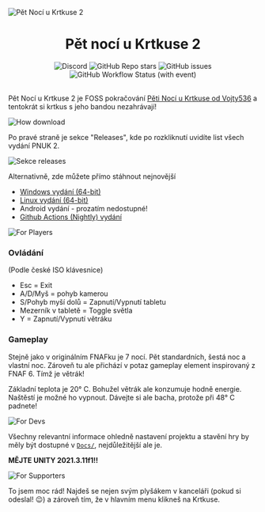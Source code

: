 ![Pět Nocí u Krtkuse 2](./Github/banner.png)

<h1 align="center"> Pět nocí u Krtkuse 2 </h1>

<div align="center">
    <img alt="Discord" src="https://img.shields.io/discord/1135877259018907698"> <img alt="GitHub Repo stars" src="https://img.shields.io/github/stars/CodyMarkix/PetNociuKrtkuse2"> <img alt="GitHub issues" src="https://img.shields.io/github/issues/CodyMarkix/PetNociuKrtkuse2"> <img alt="GitHub Workflow Status (with event)" src="https://img.shields.io/github/actions/workflow/status/:user/:repo/:workflow">

</div>

<br>

Pět Nocí u Krtkuse 2 je FOSS pokračování [Pěti Nocí u Krtkuse od Vojty536](https://vojtazas.itch.io/pet-noci-u-velkeho-krtkuse) a tentokrát si krtkus s jeho bandou nezahrávají!

![How download](./Github/howDownload.png)

Po pravé straně je sekce "Releases", kde po rozkliknutí uvidíte list všech vydání PNUK 2.

![Sekce releases](./Github/releaseExample.png)

Alternativně, zde můžete přímo stáhnout nejnovější
- [Windows vydání (64-bit)](https://github.com/CodyMarkix/PetNociuKrtkuse2/releases/latest/download/PetNociuKrtkuse2-x64.zip)
- [Linux vydání (64-bit)](https://github.com/CodyMarkix/PetNociuKrtkuse2/releases/latest/download/PetNociuKrtkuse2-x64.tar.gz)
- Android vydání - prozatím nedostupné!
- [Github Actions (Nightly) vydání](https://github.com/CodyMarkix/PetNociuKrtkuse2/actions/workflows/main.yml)

![For Players](./Github/howPlay.png)

### Ovládání

(Podle české ISO klávesnice)

- Esc = Exit
- A/D/Myš = pohyb kamerou
- S/Pohyb myší dolů = Zapnutí/Vypnutí tabletu
- Mezerník v tabletě = Toggle světla
- Y = Zapnutí/Vypnutí větráku

### Gameplay

Stejně jako v originálním FNAFku je 7 nocí. Pět standardních, šestá noc a vlastní noc. Zároveň tu ale přichází v potaz gameplay element inspirovaný z FNAF 6. Tímž je větrák!

Základní teplota je 20° C. Bohužel větrák ale konzumuje hodně energie. Naštěstí je možné ho vypnout. Dávejte si ale bacha, protože při 48° C padnete!

![For Devs](./Github/forDevelopers.png)

Všechny relevantní informace ohledně nastavení projektu a stavění hry by měly být dostupné v [`Docs/`](./Docs), nejdůležitější ale je.

**MĚJTE UNITY 2021.3.11f1!!**

![For Supporters](./Github/Isupported.png)

To jsem moc rád! Najdeš se nejen svým plyšákem v kanceláři (pokud si odeslal! 😉) a zároveň tím, že v hlavním menu klikneš na Krtkuse.